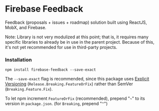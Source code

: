 # Firebase Feedback

Feedback (proposals + issues + roadmap) solution built using ReactJS, MobX, and Firebase.

Note: Library is not very modulized at this point; that is, it requires many specific libraries to already be in use in the parent project. Because of this, it's not yet recommended for use in third-party projects.

### Installation

```
npm install firebase-feedback --save-exact
```

The `--save-exact` flag is recommended, since this package uses [Explicit Versioning](https://medium.com/sapioit/why-having-3-numbers-in-the-version-name-is-bad-92fc1f6bc73c) (`Release.Breaking.FeatureOrFix`) rather than SemVer (`Breaking.Feature.Fix`).

To let npm increment `FeatureOrFix` (recommended), prepend "`~`" to its version in `package.json`. (for `Breaking`, prepend "`^`")